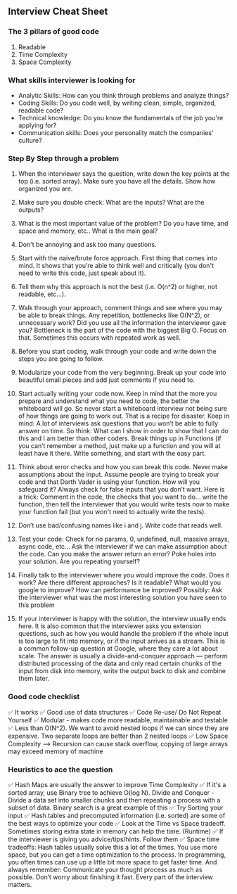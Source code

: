 ## Interview Cheat Sheet

### The 3 pillars of good code

1. Readable
2. Time Complexity
3. Space Complexity

### What skills interviewer is looking for

- Analytic Skills: How can you think through problems and analyze things?
- Coding Skills: Do you code well, by writing clean, simple, organized, readable code?
- Technical knowledge: Do you know the fundamentals of the job you're applying for?
- Communication skills: Does your personality match the companies’ culture?

### Step By Step through a problem

1. When the interviewer says the question, write down the key points at the top (i.e. sorted array). Make sure you have all the details. Show how organized you are.

2. Make sure you double check: What are the inputs? What are the outputs?

3. What is the most important value of the problem? Do you have time, and space and memory, etc.. What is the main goal?

4. Don't be annoying and ask too many questions.

5. Start with the naive/brute force approach. First thing that comes into mind. It shows that you’re able to think well and critically (you don't need to write this code, just speak about it).

6. Tell them why this approach is not the best (i.e. O(n^2) or higher, not readable, etc...).

7. Walk through your approach, comment things and see where you may be able to break things. Any repetition, bottlenecks like O(N^2), or unnecessary work? Did you use all the information the interviewer gave you? Bottleneck is the part of the code with the biggest Big O. Focus on that. Sometimes this occurs with repeated work as well.

8. Before you start coding, walk through your code and write down the steps you are going to follow.

9. Modularize your code from the very beginning. Break up your code into beautiful small pieces and add just comments if you need to.

10. Start actually writing your code now. Keep in mind that the more you prepare and understand what you need to code, the better the whiteboard will go. So never start a whiteboard interview not being sure of how things are going to work out. That is a recipe for disaster. Keep in mind: A lot of interviews ask questions that you won’t be able to fully answer on time. So think: What can I show in order to show that I can do this and I am better than other coders. Break things up in Functions (if you can’t remember a method, just make up a function and you will at least have it there. Write something, and start with the easy part.

11. Think about error checks and how you can break this code. Never make assumptions about the input. Assume people are trying to break your code and that Darth Vader is using your function. How will you safeguard it? Always check for false inputs that you don’t want. Here is a trick: Comment in the code, the checks that you want to do... write the function, then tell the interviewer that you would write tests now to make your function fail (but you won't need to actually write the tests).

12. Don’t use bad/confusing names like i and j. Write code that reads well.

13. Test your code: Check for no params, 0, undefined, null, massive arrays, async code, etc... Ask the interviewer if we can make assumption about the code. Can you make the answer return an error? Poke holes into your solution. Are you repeating yourself?

14. Finally talk to the interviewer where you would improve the code. Does it work? Are there different approaches? Is it readable? What would you google to improve? How can performance be improved? Possibly: Ask the interviewer what was the most interesting solution you have seen to this problem

15. If your interviewer is happy with the solution, the interview usually ends here. It is also common that the interviewer asks you extension questions, such as how you would handle the problem if the whole input is too large to fit into memory, or if the input arrives as a stream. This is a common follow-up question at Google, where they care a lot about scale. The answer is usually a divide-and-conquer approach — perform distributed processing of the data and only read certain chunks of the input from disk into memory, write the output back to disk and combine them later.

### Good code checklist

✅ It works
✅ Good use of data structures
✅ Code Re-use/ Do Not Repeat Yourself
✅ Modular - makes code more readable, maintainable and testable
✅ Less than O(N^2). We want to avoid nested loops if we can since they are expensive. Two separate loops are better than 2 nested loops
✅ Low Space Complexity --> Recursion can cause stack overflow, copying of large arrays may exceed memory of machine

### Heuristics to ace the question

✅ Hash Maps are usually the answer to improve Time Complexity
✅ If it's a sorted array, use Binary tree to achieve O(log N). Divide and Conquer - Divide a data set into smaller chunks and then repeating a process with a subset of data. Binary search is a great example of this
✅ Try Sorting your input
✅ Hash tables and precomputed information (i.e. sorted) are some of the best ways to optimize your code
✅ Look at the Time vs Space tradeoff. Sometimes storing extra state in memory can help the time. (Runtime)
✅ If the interviewer is giving you advice/tips/hints. Follow them
✅ Space time tradeoffs: Hash tables usually solve this a lot of the times. You use more space, but you can get a time optimization to the process. In programming, you often times can use up a little bit more space to get faster time.
And always remember: Communicate your thought process as much as possible. Don’t worry about finishing it fast. Every part of the interview matters.
